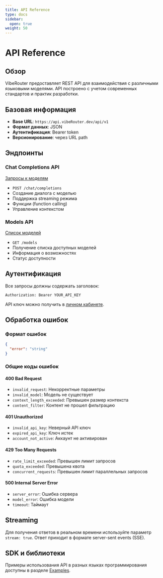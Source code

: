 ```yaml
---
title: API Reference
type: docs
sidebar:
  open: true
weight: 50
---
```


# API Reference

## Обзор

VibeRouter предоставляет REST API для взаимодействия с различными языковыми моделями. API построено с учетом современных стандартов и практик разработки.

## Базовая информация

- **Base URL**: `https://api.vibeRouter.dev/api/v1`
- **Формат данных**: JSON
- **Аутентификация**: Bearer token
- **Версионирование**: через URL path

## Эндпоинты

### Chat Completions API

[Запросы к моделям](/docs/API/queries-to-models)
- `POST /chat/completions`
- Создание диалога с моделью
- Поддержка streaming режима
- Функции (function calling)
- Управление контекстом

### Models API

[Список моделей](/docs/API/list-of-models)
- `GET /models`
- Получение списка доступных моделей
- Информация о возможностях
- Статус доступности

## Аутентификация

Все запросы должны содержать заголовок:
```http
Authorization: Bearer YOUR_API_KEY
```

API ключ можно получить в [личном кабинете](https://viberouter.dev/dashboard/api-keys).

## Обработка ошибок

### Формат ошибок
```json
{
  "error": "string"
}
```

### Общие коды ошибок

#### 400 Bad Request
- `invalid_request`: Некорректные параметры
- `invalid_model`: Модель не существует
- `context_length_exceeded`: Превышен размер контекста
- `content_filter`: Контент не прошел фильтрацию

#### 401 Unauthorized
- `invalid_api_key`: Неверный API ключ
- `expired_api_key`: Ключ истек
- `account_not_active`: Аккаунт не активирован

#### 429 Too Many Requests
- `rate_limit_exceeded`: Превышен лимит запросов
- `quota_exceeded`: Превышена квота
- `concurrent_requests`: Превышен лимит параллельных запросов

#### 500 Internal Server Error
- `server_error`: Ошибка сервера
- `model_error`: Ошибка модели
- `timeout`: Таймаут

<!-- 
## Rate Limiting

API использует два типа ограничений:
1. Запросы в минуту (RPM)
2. Токены в минуту (TPM)

### Заголовки rate limit
- `X-RateLimit-Limit`: Максимум запросов
- `X-RateLimit-Remaining`: Осталось запросов
- `X-RateLimit-Reset`: Время сброса (Unix timestamp)

-->

## Streaming

Для получения ответов в реальном времени используйте параметр `stream: true`. Ответ приходит в формате server-sent events (SSE).

## SDK и библиотеки

Примеры использования API в разных языках программирования доступны в разделе [Examples](/docs/examples).